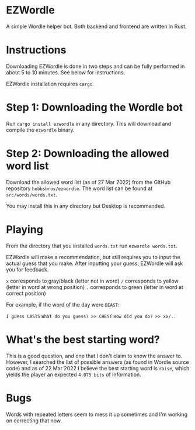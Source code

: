 # EZWordle
A simple Wordle helper bot.  Both backend and frontend are written in Rust.

# Instructions
Downloading EZWordle is done in two steps and can be fully performed in about 5 to 10 minutes.  See below for instructions.

EZWordle installation requires `cargo`.

# Step 1: Downloading the Wordle bot
Run `cargo install ezwordle` in any directory.  This will download and compile the `ezwordle` binary.

# Step 2: Downloading the allowed word list
Download the allowed word list (as of 27 Mar 2022) from the GitHub repository `hobbsbros/ezwordle`.  The word list can be found at `src/words/words.txt`.

You may install this in any directory but Desktop is recommended.

# Playing
From the directory that you installed `words.txt` run `ezwordle words.txt`.

EZWordle will make a recommendation, but still requires you to input the actual guess that you make.
After inputting your guess, EZWordle will ask you for feedback.

`x` corresponds to gray/black (letter not in word)
`/` corresponds to yellow (letter in word at wrong position)
`.` corresponds to green (letter in word at correct position)

For example, if the word of the day were `BEAST`:

`I guess CASTS`
`What do you guess? >> CHEST`
`How did you do? >> xx/..`

# What's the best starting word?
This is a good question, and one that I don't claim to know the answer to.
However, I searched the list of possible answers (as found in Wordle source code) and as of 22 Mar 2022 I believe the best starting word is `raise`, which yields the player an expected `4.075 bits` of information.

# Bugs
Words with repeated letters seem to mess it up sometimes and I'm working on correcting that now.